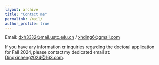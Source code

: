 ```yaml
---
layout: archive
title: "Contact me"
permalink: /mail/
author_profile: true
---
```


Email: dxh3382@mail.ustc.edu.cn / xhding6@gmail.com

If you have any information or inquiries regarding the doctoral application for Fall 2024, please contact my dedicated email at: Dingxinheng2024@163.com.
